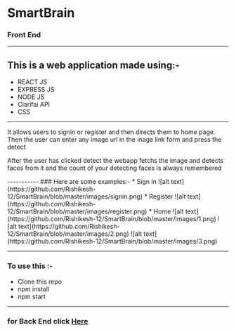 # SmartBrain
### Front End
-----------------
## This is a web application made using:-
* REACT JS
* EXPRESS JS
* NODE JS
* Clarifai API
* CSS
-------------
<p>It allows users to signin or register and then directs them to home page. Then the user can enter any image url in the inage link form and press the detect</p>
<p>After the user has clicked detect the webapp fetchs the image and detects faces from it and the count of your detecting faces is always remembered</p>
-----------
### Here are some examples:-
* Sign in
![alt text](https://github.com/Rishikesh-12/SmartBrain/blob/master/images/signin.png)
* Register
![alt text](https://github.com/Rishikesh-12/SmartBrain/blob/master/images/register.png)
* Home
![alt text](https://github.com/Rishikesh-12/SmartBrain/blob/master/images/1.png)
![alt text](https://github.com/Rishikesh-12/SmartBrain/blob/master/images/2.png)
![alt text](https://github.com/Rishikesh-12/SmartBrain/blob/master/images/3.png)

--------------------------
### To use this :-
* Clone this repo
* npm install
* npm start
-----------------------
### for Back End click [Here](https://github.com/Rishikesh-12/SmartBrainAPI)
